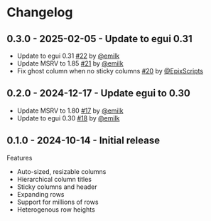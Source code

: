 # Changelog


## 0.3.0 - 2025-02-05 - Update to egui 0.31
* Update to egui 0.31 [#22](https://github.com/rerun-io/egui_table/pull/22) by [@emilk](https://github.com/emilk)
* Update MSRV to 1.85 [#21](https://github.com/rerun-io/egui_table/pull/21) by [@emilk](https://github.com/emilk)
* Fix ghost column when no sticky columns [#20](https://github.com/rerun-io/egui_table/pull/20) by [@EpixScripts](https://github.com/EpixScripts)


## 0.2.0 - 2024-12-17 - Update egui to 0.30
* Update MSRV to 1.80 [#17](https://github.com/rerun-io/egui_table/pull/17) by [@emilk](https://github.com/emilk)
* Update to egui 0.30 [#18](https://github.com/rerun-io/egui_table/pull/18) by [@emilk](https://github.com/emilk)


## 0.1.0 - 2024-10-14 - Initial release
Features
* Auto-sized, resizable columns
* Hierarchical column titles
* Sticky columns and header
* Expanding rows
* Support for millions of rows
* Heterogenous row heights
